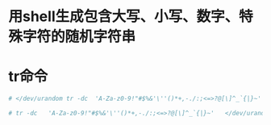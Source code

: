 # 用shell生成包含大写、小写、数字、特殊字符的随机字符串

# **tr命令**

```bash
# </dev/urandom tr -dc  'A-Za-z0-9!"#$%&'\''()*+,-./:;<=>?@[\]^_`{|}~' | head -c 15 ; echo

# tr -dc   'A-Za-z0-9!"#$%&'\''()*+,-./:;<=>?@[\]^_`{|}~'   </dev/urandom | head -c 15; echo
```









